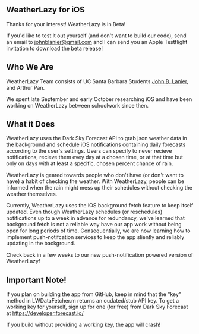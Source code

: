 ## WeatherLazy for iOS

Thanks for your interest! WeatherLazy is in Beta!

If you'd like to test it out yourself (and don't want to build our code), send an email to johnblanier@gmail.com and I can send you an Apple Testflight invitation to download the beta release!

## Who We Are

WeatherLazy Team consists of UC Santa Barbara Students [John B. Lanier](http://www.jblanier.xyz), and Arthur Pan.

We spent late September and early October researching iOS and have been working on WeatherLazy between schoolwork since then.

## What it Does

WeatherLazy uses the Dark Sky Forecast API to grab json weather data in the background and schedule iOS notifications containing daily forecasts according to the user's settings. Users can specify to never recieve notifications, recieve them evey day at a chosen time, or at that time but only on days with at least a specific, chosen percent chance of rain.

WeatherLazy is geared towards people who don't have (or don't want to have) a habit of checking the weather. With WeatherLazy, people can be informed when the rain might mess up their schedules without checking the weather themselves.

Currently, WeatherLazy uses the iOS background fetch feature to keep itself updated. Even though WeatherLazy schedules (or reschedules) notifications up to a week in advance for redundancy, we've learned that background fetch is not a reliable way have our app work without being open for long periods of time. Consequentially, we are now learning how to implement push-notifcation services to keep the app sliently and reliably updating in the background.

Check back in a few weeks to our new push-notification powered version of WeatherLazy!

## Important Note!

If you plan on building the app from GitHub, keep in mind that the  "key" method in LWDataFetcher.m returns an oudated/stub API key. To get a working key for yourself, sign up for one (for free) from Dark Sky Forecast at https://developer.forecast.io/

If you build without providing a working key, the app will crash!
